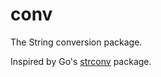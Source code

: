 # conv

The String conversion package.

Inspired by Go's <a href="https://github.com/golang/go/tree/master/src/strconv">strconv</a> package.
